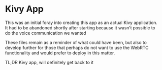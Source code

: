 # Kivy App

This was an initial foray into creating this app as an actual Kivy application. It had to be abandoned shortly after starting because it wasn't possible to do the voice communication we wanted

These files remain as a reminder of what could have been, but also to develop further for those that perhaps do not want to use the WebRTC functionality and would prefer to deploy in this matter.

TL;DR Kivy app, will definitely get back to it
